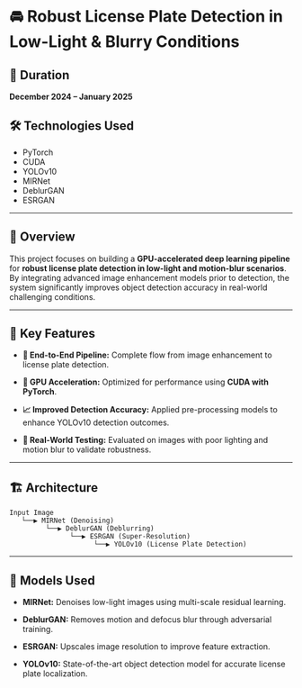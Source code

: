 
# 🚘 Robust License Plate Detection in Low-Light & Blurry Conditions

## 📅 Duration

**December 2024 – January 2025**

## 🛠 Technologies Used

* PyTorch
* CUDA
* YOLOv10
* MIRNet
* DeblurGAN
* ESRGAN

---

## 📖 Overview

This project focuses on building a **GPU-accelerated deep learning pipeline** for **robust license plate detection in low-light and motion-blur scenarios**.
By integrating advanced image enhancement models prior to detection, the system significantly improves object detection accuracy in real-world challenging conditions.

---

## 🧩 Key Features

* **🔧 End-to-End Pipeline:**
  Complete flow from image enhancement to license plate detection.

* **🚀 GPU Acceleration:**
  Optimized for performance using **CUDA with PyTorch**.

* **📈 Improved Detection Accuracy:**
  Applied pre-processing models to enhance YOLOv10 detection outcomes.

* **📸 Real-World Testing:**
  Evaluated on images with poor lighting and motion blur to validate robustness.

---

## 🏗️ Architecture

```
Input Image  
   └──▶ MIRNet (Denoising)  
         └──▶ DeblurGAN (Deblurring)  
               └──▶ ESRGAN (Super-Resolution)  
                     └──▶ YOLOv10 (License Plate Detection)  
```

---

## 🧪 Models Used

* **MIRNet:**
  Denoises low-light images using multi-scale residual learning.

* **DeblurGAN:**
  Removes motion and defocus blur through adversarial training.

* **ESRGAN:**
  Upscales image resolution to improve feature extraction.

* **YOLOv10:**
  State-of-the-art object detection model for accurate license plate localization.

